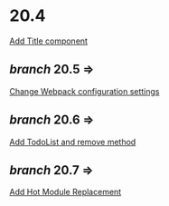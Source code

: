 # 20.4  

[Add Title component](https://bio8oid.github.io/20.4/)



## _branch_ 20.5 => 

[Change Webpack configuration settings](https://github.com/bio8oid/20.4/tree/20.5)


## _branch_ 20.6 => 

[Add TodoList and remove method](https://5d2e1be846a24f017ad73287--admiring-joliot-5d1d83.netlify.com/)


## _branch_ 20.7 => 

[Add Hot Module Replacement](https://5d2e1be846a24f017ad73287--admiring-joliot-5d1d83.netlify.com/)



